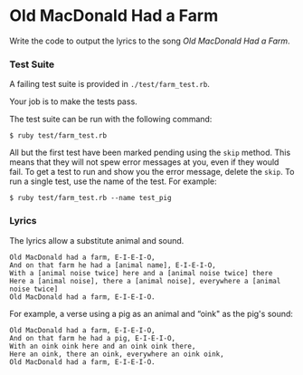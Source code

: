 # Old MacDonald Had a Farm

Write the code to output the lyrics to the song
_Old MacDonald Had a Farm_.

### Test Suite

A failing test suite is provided in `./test/farm_test.rb`.

Your job is to make the tests pass.

The test suite can be run with the following command:

```plain
$ ruby test/farm_test.rb
```

All but the first test have been marked pending using the `skip` method. This
means that they will not spew error messages at you, even if they would fail.
To get a test to run and show you the error message, delete the `skip`.
To run a single test, use the name of the test. For example:

```plain
$ ruby test/farm_test.rb --name test_pig
```

### Lyrics

The lyrics allow a substitute animal and sound.
```plain
Old MacDonald had a farm, E-I-E-I-O,
And on that farm he had a [animal name], E-I-E-I-O,
With a [animal noise twice] here and a [animal noise twice] there
Here a [animal noise], there a [animal noise], everywhere a [animal noise twice]
Old MacDonald had a farm, E-I-E-I-O.
```

For example, a verse using a pig as an animal and “oink" as the pig's sound:
```plain
Old MacDonald had a farm, E-I-E-I-O,
And on that farm he had a pig, E-I-E-I-O,
With an oink oink here and an oink oink there,
Here an oink, there an oink, everywhere an oink oink,
Old MacDonald had a farm, E-I-E-I-O.
```
